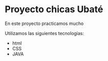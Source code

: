 # Proyecto chicas Ubaté
En este proyecto practicamos mucho

 Utilizamos las siguientes tecnologías:
 

 - html
 - CSS
 - JAVA

